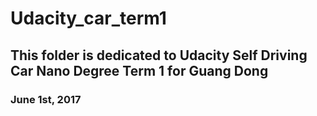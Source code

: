 # Udacity_car_term1
## This folder is dedicated to Udacity Self Driving Car Nano Degree Term 1 for Guang Dong
### June 1st, 2017
